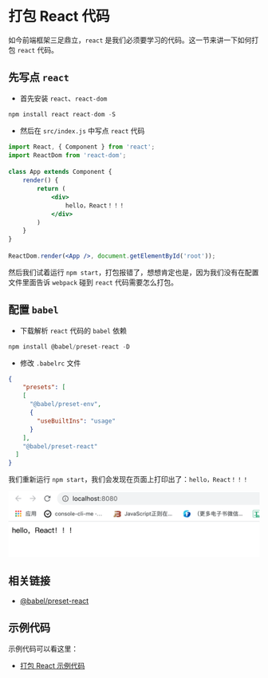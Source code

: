 # 打包 React 代码

如今前端框架三足鼎立，`react` 是我们必须要学习的代码。这一节来讲一下如何打包 `react` 代码。



## 先写点 `react`

* 首先安装 `react`、`react-dom`

```javascript
npm install react react-dom -S
```

* 然后在 `src/index.js` 中写点 `react` 代码

```jsx
import React, { Component } from 'react';
import ReactDom from 'react-dom';

class App extends Component {
	render() {
		return (
			<div>
				hello，React！！！
			</div>
		)
	}
}

ReactDom.render(<App />, document.getElementById('root'));
```

然后我们试着运行 `npm start`，打包报错了，想想肯定也是，因为我们没有在配置文件里面告诉 `webpack` 碰到 `react` 代码需要怎么打包。



## 配置 `babel`

* 下载解析 `react` 代码的 `babel` 依赖

```javascript
npm install @babel/preset-react -D
```

* 修改 `.babelrc` 文件

```json
{
	"presets": [
    [
      "@babel/preset-env",
      {
        "useBuiltIns": "usage"
      }
    ],
    "@babel/preset-react"
  ]
}
```

我们重新运行 `npm start`，我们会发现在页面上打印出了：`hello，React！！！`

![](./img/react1.png)



## 相关链接

* [@babel/preset-react](https://www.babeljs.cn/docs/babel-preset-react)



## 示例代码

示例代码可以看这里：

* [打包 React  示例代码]()


